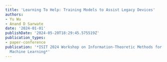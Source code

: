 ```yaml
---
title: 'Learning To Help: Training Models to Assist Legacy Devices'
authors:
- Yu Wu
- Anand D Sarwate
date: '2024-01-01'
publishDate: '2024-05-20T18:29:45.575519Z'
publication_types:
- paper-conference
publication: '*ISIT 2024 Workshop on Information-Theoretic Methods for Trustworthy
  Machine Learning*'
---
```

